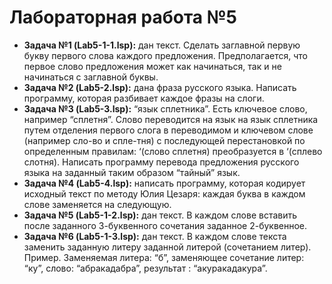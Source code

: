 # Лабораторная работа №5

- **Задача №1 (Lab5-1-1.lsp):** дан текст. Сделать заглавной первую букву первого слова каждого предложения. Предполагается, что первое слово предложения может как начинаться, так и не начинаться с заглавной буквы. 
- **Задача №2 (Lab5-2.lsp):** дана фраза русского языка. Написать программу, которая разбивает каждое фразы на слоги. 
- **Задача №3 (Lab5-3.lsp):** “язык сплетника”. Есть ключевое слово, например “сплетня”. Слово переводится на язык на язык сплетника путем отделения первого слога в переводимом и ключевом слове (например сло-во и спле-тня) с последующей перестановкой по определенным правилам: ‘(слово сплетня) преобразуется в ‘(сплево слотня). 
Написать программу перевода предложения русского языка на заданный таким образом “тайный” язык.
- **Задача №4 (Lab5-4.lsp):** написать программу, которая кодирует исходный текст по методу Юлия Цезаря: каждая буква в каждом слове заменяется на следующую.
- **Задача №5 (Lab5-1-2.lsp):** дан текст. В каждом слове вставить после заданного 3-буквенного сочетания заданное 2-буквенное.
- **Задача №6 (Lab5-1-3.lsp):** дан текст. В каждом слове текста заменить заданную литеру заданной литерой (сочетанием литер). Пример. Заменяемая литера: “б”, заменяющее сочетание литер: “ку”, слово: “абракадабра”, результат : “акуракадакура”.
